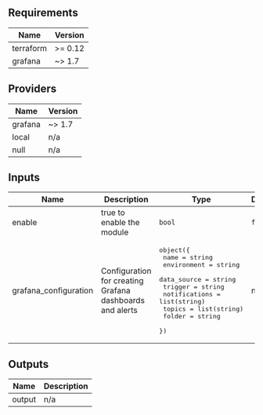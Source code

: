 ## Requirements

| Name | Version |
|------|---------|
| terraform | >= 0.12 |
| grafana | ~> 1.7 |

## Providers

| Name | Version |
|------|---------|
| grafana | ~> 1.7 |
| local | n/a |
| null | n/a |

## Inputs

| Name | Description | Type | Default | Required |
|------|-------------|------|---------|:--------:|
| enable | true to enable the module | `bool` | `false` | no |
| grafana\_configuration | Configuration for creating Grafana dashboards and alerts | <pre>object({<br>    name          = string<br>    environment   = string<br>    data_source   = string<br>    trigger       = string<br>    notifications = list(string)<br>    topics        = list(string)<br>    folder        = string<br>  })</pre> | n/a | yes |

## Outputs

| Name | Description |
|------|-------------|
| output | n/a |

